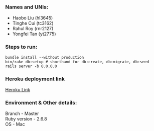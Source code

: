 ### Names and UNIs:  
- Haobo Liu (hl3645)   
- Tinghe Cui (tc3162)   
- Rahul Roy (rnr2127)   
- Yongfei Tan (yt2775)  
  
  
### Steps to run:  
```
bundle install --without production  
bin/rake db:setup # shorthand for db:create, db:migrate, db:seed  
rails server -b 0.0.0.0  
```

### Heroku deployment link
[Heroku Link](https://mysterious-chamber-16003.herokuapp.com/todo_list)

### Environment & Other details:  
Branch - Master   
Ruby version -  2.6.8  
OS - Mac  

